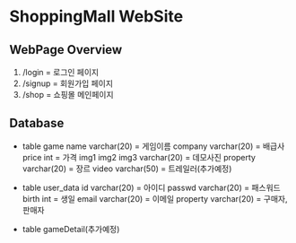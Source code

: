 # ShoppingMall WebSite

## WebPage Overview
1. /login = 로그인 페이지
2. /signup = 회원가입 페이지
3. /shop = 쇼핑몰 메인페이지

## Database
- table game
   name varchar(20)                       = 게임이름
   company varchar(20)                 = 배급사
   price int                                       = 가격
   img1 img2 img3 varchar(20)     = 데모사진
   property varchar(20)                  = 장르
   video varchar(50)                       = 트레일러(추가예정)
   
- table user_data
   id varchar(20) = 아이디
   passwd varchar(20) = 패스워드
   birth int = 생일
   email varchar(20) = 이메일
   property varchar(20) = 구매자, 판매자

- table gameDetail(추가예정)
